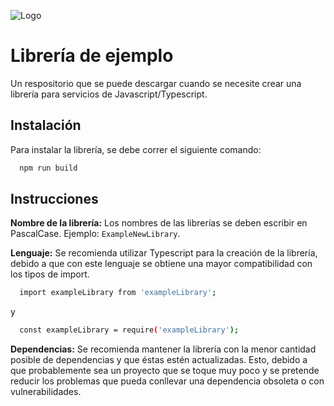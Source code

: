 
![Logo](https://images.falabella.com/v3/assets/blt34d59f5b52e53f95/bltf259922b91cdea06/611c2c7ac44c171460d4de46/Imagotipo_Store_125x32@2x.png)


# Librería de ejemplo

Un respositorio que se puede descargar cuando se necesite crear una librería para servicios de Javascript/Typescript.

## Instalación

Para instalar la librería, se debe correr el siguiente comando:

```bash
  npm run build
```


## Instrucciones

**Nombre de la librería:** Los nombres de las librerías se deben escribir en PascalCase. Ejemplo: `ExampleNewLibrary`.

**Lenguaje:** Se recomienda utilizar Typescript para la creación de la librería, debido a que con este lenguaje se obtiene una mayor compatibilidad con los tipos de import. 
```bash
  import exampleLibrary from 'exampleLibrary';
```
y

```bash
  const exampleLibrary = require('exampleLibrary');
```

**Dependencias:** Se recomienda mantener la librería con la menor cantidad posible de dependencias y que éstas estén actualizadas. Esto, debido a que probablemente sea un proyecto que se toque muy poco y se pretende reducir los problemas que pueda conllevar una dependencia obsoleta o con vulnerabilidades.
